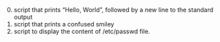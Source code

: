 0. script that prints “Hello, World”, followed by a new line to the standard output
1. script that prints a confused smiley
2. script to display the content of /etc/passwd file.
